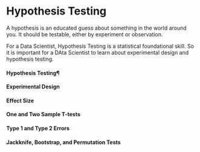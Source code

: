 # Hypothesis Testing

A hypothesis is an educated guess about something in the world around you. It should be testable, either by experiment or observation.

For a Data Scientist, Hypothesis Testing is a statistical foundational skill. So it is important for a DAta Scientist to learn about experimental design and hypothesis testing.

#### Hypothesis Testing¶

#### Experimental Design

#### Effect Size

#### One and Two Sample T-tests

#### Type 1 and Type 2 Errors

#### Jackknife, Bootstrap, and Permutation Tests

